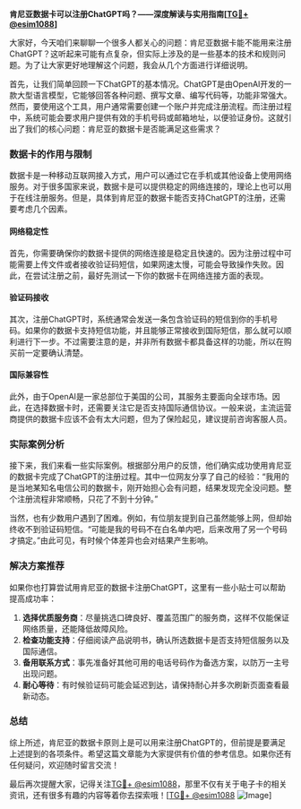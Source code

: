 **肯尼亚数据卡可以注册ChatGPT吗？——深度解读与实用指南[[TG💪+ @esim1088](https://t.me/s/esim1088)]**

大家好，今天咱们来聊聊一个很多人都关心的问题：肯尼亚数据卡能不能用来注册ChatGPT？这听起来可能有点复杂，但实际上涉及的是一些基本的技术和规则问题。为了让大家更好地理解这个问题，我会从几个方面进行详细说明。

首先，让我们简单回顾一下ChatGPT的基本情况。ChatGPT是由OpenAI开发的一款大型语言模型，它能够回答各种问题、撰写文章、编写代码等，功能非常强大。然而，要使用这个工具，用户通常需要创建一个账户并完成注册流程。而注册过程中，系统可能会要求用户提供有效的手机号码或邮箱地址，以便验证身份。这就引出了我们的核心问题：肯尼亚的数据卡是否能满足这些需求？

### 数据卡的作用与限制

数据卡是一种移动互联网接入方式，用户可以通过它在手机或其他设备上使用网络服务。对于很多国家来说，数据卡是可以提供稳定的网络连接的，理论上也可以用于在线注册服务。但是，具体到肯尼亚的数据卡能否支持ChatGPT的注册，还需要考虑几个因素。

#### 网络稳定性
首先，你需要确保你的数据卡提供的网络连接是稳定且快速的。因为注册过程中可能需要上传文件或者接收验证码短信，如果网速太慢，可能会导致操作失败。因此，在尝试注册之前，最好先测试一下你的数据卡在网络连接方面的表现。

#### 验证码接收
其次，注册ChatGPT时，系统通常会发送一条包含验证码的短信到你的手机号码。如果你的数据卡支持短信功能，并且能够正常接收到国际短信，那么就可以顺利进行下一步。不过需要注意的是，并非所有数据卡都具备这样的功能，所以在购买前一定要确认清楚。

#### 国际兼容性
此外，由于OpenAI是一家总部位于美国的公司，其服务主要面向全球市场。因此，在选择数据卡时，还需要关注它是否支持国际通信协议。一般来说，主流运营商提供的数据卡应该不会有太大问题，但为了保险起见，建议提前咨询客服人员。

### 实际案例分析

接下来，我们来看一些实际案例。根据部分用户的反馈，他们确实成功使用肯尼亚的数据卡完成了ChatGPT的注册过程。其中一位网友分享了自己的经验：“我用的是当地某知名电信公司的数据卡，刚开始担心会有问题，结果发现完全没问题。整个注册流程非常顺畅，只花了不到十分钟。”

当然，也有少数用户遇到了困难。例如，有位朋友提到自己虽然能够上网，但却始终收不到验证码短信。“可能是我的号码不在白名单内吧，后来改用了另一个号码才搞定。”由此可见，有时候个体差异也会对结果产生影响。

### 解决方案推荐

如果你也打算尝试用肯尼亚的数据卡注册ChatGPT，这里有一些小贴士可以帮助提高成功率：

1. **选择优质服务商**：尽量挑选口碑良好、覆盖范围广的服务商，这样不仅能保证网络质量，还能降低故障风险。
2. **检查功能支持**：仔细阅读产品说明书，确认所选数据卡是否支持短信服务以及国际通信。
3. **备用联系方式**：事先准备好其他可用的电话号码作为备选方案，以防万一主号出现问题。
4. **耐心等待**：有时候验证码可能会延迟到达，请保持耐心并多次刷新页面查看最新动态。

### 总结

综上所述，肯尼亚的数据卡原则上是可以用来注册ChatGPT的，但前提是要满足上述提到的各项条件。希望这篇文章能为大家提供有价值的参考信息。如果你还有任何疑问，欢迎随时留言交流！

最后再次提醒大家，记得关注[TG💪+ @esim1088](https://t.me/s/esim1088)，那里不仅有关于电子卡的相关资讯，还有很多有趣的内容等着你去探索哦！[[TG💪+ @esim1088](https://t.me/s/esim1088) ![Image](https://i.postimg.cc/4NQfJmqS/Snipaste-2025-05-13-00-14-12.png)]